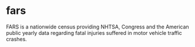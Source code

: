 # fars
FARS is a nationwide census providing NHTSA, Congress and the American public yearly data regarding fatal injuries suffered in motor vehicle traffic crashes.
